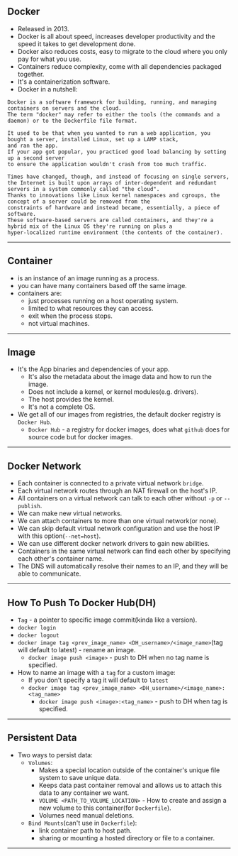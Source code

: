 ## Docker
- Released in 2013.
- Docker is all about speed, increases developer productivity and the speed it takes to get development done.
- Docker also reduces costs, easy to migrate to the cloud where you only pay for what you use.
- Containers reduce complexity, come with all dependencies packaged together.
- It's a containerization software.
- Docker in a nutshell:
``` 
Docker is a software framework for building, running, and managing containers on servers and the cloud. 
The term "docker" may refer to either the tools (the commands and a daemon) or to the Dockerfile file format.

It used to be that when you wanted to run a web application, you bought a server, installed Linux, set up a LAMP stack, 
and ran the app. 
If your app got popular, you practiced good load balancing by setting up a second server 
to ensure the application wouldn't crash from too much traffic.

Times have changed, though, and instead of focusing on single servers, 
the Internet is built upon arrays of inter-dependent and redundant servers in a system commonly called "the cloud". 
Thanks to innovations like Linux kernel namespaces and cgroups, the concept of a server could be removed from the 
constraints of hardware and instead became, essentially, a piece of software. 
These software-based servers are called containers, and they're a hybrid mix of the Linux OS they're running on plus a 
hyper-localized runtime environment (the contents of the container).
```
---

## Container
- is an instance of an image running as a process.
- you can have many containers based off the same image.
- containers are:
  - just processes running on a host operating system.
  - limited to what resources they can access.
  - exit when the process stops.
  - not virtual machines.
---

## Image
- It's the App binaries and dependencies of your app.
  - It's also the metadata about the image data and how to run the image.
  - Does not include a kernel, or kernel modules(e.g. drivers).
  - The host provides the kernel.
  - It's not a complete OS.
- We get all of our images from registries, the default docker registry is `Docker Hub`.
  - `Docker Hub` - a registry for docker images, does what `github` does for source code but for docker images.
---
  
## Docker Network
- Each container is connected to a private virtual network `bridge`.
- Each virtual network routes through an NAT firewall on the host's IP.
- All containers on a virtual network can talk to each other without `-p` or `--publish`.
- We can make new virtual networks.
- We can attach containers to more than one virtual network(or none).
- We can skip default virtual network configuration and use the host IP with this option(`--net=host`).
- We can use different docker network drivers to gain new abilities.
- Containers in the same virtual network can find each other by specifying each other's container name.
- The DNS will automatically resolve their names to an IP, and they will be able to communicate.
---

## How To Push To Docker Hub(DH)
- `Tag` - a pointer to specific image commit(kinda like a version).
- `docker login`
- `docker logout`
- `docker image tag <prev_image_name> <DH_username>/<image_name>`(tag will default to latest) - rename an image.
  - `docker image push <image>` - push to DH when no tag name is specified.
- How to name an image with a `tag` for a custom image:
  - If you don't specify a tag it will default to `latest`
  - `docker image tag <prev_image_name> <DH_username>/<image_name>:<tag_name>`
    - `docker image push <image>:<tag_name>` - push to DH when tag is specified.
---
    
## Persistent Data
- Two ways to persist data:
  - `Volumes`:
    - Makes a special location outside of the container's unique file system to save unique data.
    - Keeps data past container removal and allows us to attach this data to any container we want.
    - `VOLUME <PATH_TO_VOLUME_LOCATION>` - How to create and assign a new volume to this container(for `Dockerfile`).
    - Volumes need manual deletions.
  - `Bind Mounts`(can't use in `Dockerfile`):
    - link container path to host path.
    - sharing or mounting a hosted directory or file to a container.
---